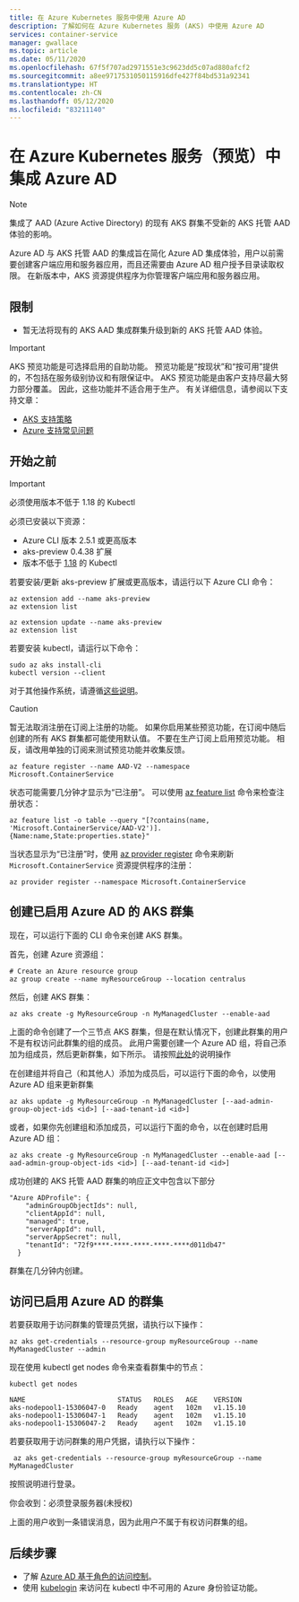 ```yaml
---
title: 在 Azure Kubernetes 服务中使用 Azure AD
description: 了解如何在 Azure Kubernetes 服务 (AKS) 中使用 Azure AD
services: container-service
manager: gwallace
ms.topic: article
ms.date: 05/11/2020
ms.openlocfilehash: 67f5f707ad2971551e3c9623dd5c07ad880afcf2
ms.sourcegitcommit: a8ee9717531050115916dfe427f84bd531a92341
ms.translationtype: HT
ms.contentlocale: zh-CN
ms.lasthandoff: 05/12/2020
ms.locfileid: "83211140"
---
```

# <a name="integrate-azure-ad-in-azure-kubernetes-service-preview"></a>在 Azure Kubernetes 服务（预览）中集成 Azure AD

> [!Note]
> 集成了 AAD (Azure Active Directory) 的现有 AKS 群集不受新的 AKS 托管 AAD 体验的影响。

Azure AD 与 AKS 托管 AAD 的集成旨在简化 Azure AD 集成体验，用户以前需要创建客户端应用和服务器应用，而且还需要由 Azure AD 租户授予目录读取权限。 在新版本中，AKS 资源提供程序为你管理客户端应用和服务器应用。

## <a name="limitations"></a>限制

* 暂无法将现有的 AKS AAD 集成群集升级到新的 AKS 托管 AAD 体验。

> [!IMPORTANT]
> AKS 预览功能是可选择启用的自助功能。 预览功能是“按现状”和“按可用”提供的，不包括在服务级别协议和有限保证中。 AKS 预览功能是由客户支持尽最大努力部分覆盖。 因此，这些功能并不适合用于生产。 有关详细信息，请参阅以下支持文章：
>
> - [AKS 支持策略](support-policies.md)
> - [Azure 支持常见问题](faq.md)

## <a name="before-you-begin"></a>开始之前

> [!Important]
> 必须使用版本不低于 1.18 的 Kubectl

必须已安装以下资源：

- Azure CLI 版本 2.5.1 或更高版本
- aks-preview 0.4.38 扩展
- 版本不低于 [1.18](https://github.com/kubernetes/kubernetes/blob/master/CHANGELOG/CHANGELOG-1.18.md#v1180) 的 Kubectl

若要安装/更新 aks-preview 扩展或更高版本，请运行以下 Azure CLI 命令：

```azurecli
az extension add --name aks-preview
az extension list
```

```azurecli
az extension update --name aks-preview
az extension list
```

若要安装 kubectl，请运行以下命令：

```azurecli
sudo az aks install-cli
kubectl version --client
```

对于其他操作系统，请遵循[这些说明](https://kubernetes.io/docs/tasks/tools/install-kubectl/)。

> [!CAUTION]
> 暂无法取消注册在订阅上注册的功能。 如果你启用某些预览功能，在订阅中随后创建的所有 AKS 群集都可能使用默认值。 不要在生产订阅上启用预览功能。 相反，请改用单独的订阅来测试预览功能并收集反馈。

```azurecli-interactive
az feature register --name AAD-V2 --namespace Microsoft.ContainerService
```

状态可能需要几分钟才显示为“已注册”。 可以使用 [az feature list](https://docs.microsoft.com/cli/azure/feature?view=azure-cli-latest#az-feature-list) 命令来检查注册状态：

```azurecli-interactive
az feature list -o table --query "[?contains(name, 'Microsoft.ContainerService/AAD-V2')].{Name:name,State:properties.state}"
```

当状态显示为“已注册”时，使用 [az provider register](https://docs.microsoft.com/cli/azure/provider?view=azure-cli-latest#az-provider-register) 命令来刷新 `Microsoft.ContainerService` 资源提供程序的注册：

```azurecli-interactive
az provider register --namespace Microsoft.ContainerService
```

## <a name="create-an-aks-cluster-with-azure-ad-enabled"></a>创建已启用 Azure AD 的 AKS 群集

现在，可以运行下面的 CLI 命令来创建 AKS 群集。

首先，创建 Azure 资源组：

```azurecli-interactive
# Create an Azure resource group
az group create --name myResourceGroup --location centralus
```

然后，创建 AKS 群集：

```azurecli-interactive
az aks create -g MyResourceGroup -n MyManagedCluster --enable-aad
```
上面的命令创建了一个三节点 AKS 群集，但是在默认情况下，创建此群集的用户不是有权访问此群集的组的成员。 此用户需要创建一个 Azure AD 组，将自己添加为组成员，然后更新群集，如下所示。 请按照[此处](https://docs.microsoft.com/azure/active-directory/fundamentals/active-directory-groups-create-azure-portal)的说明操作

在创建组并将自己（和其他人）添加为成员后，可以运行下面的命令，以使用 Azure AD 组来更新群集

```azurecli-interactive
az aks update -g MyResourceGroup -n MyManagedCluster [--aad-admin-group-object-ids <id>] [--aad-tenant-id <id>]
```
或者，如果你先创建组和添加成员，可以运行下面的命令，以在创建时启用 Azure AD 组：

```azurecli-interactive
az aks create -g MyResourceGroup -n MyManagedCluster --enable-aad [--aad-admin-group-object-ids <id>] [--aad-tenant-id <id>]
```

成功创建的 AKS 托管 AAD 群集的响应正文中包含以下部分
```
"Azure ADProfile": {
    "adminGroupObjectIds": null,
    "clientAppId": null,
    "managed": true,
    "serverAppId": null,
    "serverAppSecret": null,
    "tenantId": "72f9****-****-****-****-****d011db47"
  }
```

群集在几分钟内创建。

## <a name="access-an-azure-ad-enabled-cluster"></a>访问已启用 Azure AD 的群集
若要获取用于访问群集的管理员凭据，请执行以下操作：

```azurecli-interactive
az aks get-credentials --resource-group myResourceGroup --name MyManagedCluster --admin
```
现在使用 kubectl get nodes 命令来查看群集中的节点：

```azurecli-interactive
kubectl get nodes

NAME                       STATUS   ROLES   AGE    VERSION
aks-nodepool1-15306047-0   Ready    agent   102m   v1.15.10
aks-nodepool1-15306047-1   Ready    agent   102m   v1.15.10
aks-nodepool1-15306047-2   Ready    agent   102m   v1.15.10
```

若要获取用于访问群集的用户凭据，请执行以下操作：
 
```azurecli-interactive
 az aks get-credentials --resource-group myResourceGroup --name MyManagedCluster
```
按照说明进行登录。

你会收到：必须登录服务器(未授权)

上面的用户收到一条错误消息，因为此用户不属于有权访问群集的组。

## <a name="next-steps"></a>后续步骤

* 了解 [Azure AD 基于角色的访问控制][azure-ad-rbac]。
* 使用 [kubelogin](https://github.com/Azure/kubelogin) 来访问在 kubectl 中不可用的 Azure 身份验证功能。

<!-- LINKS - Internal -->
[azure-ad-rbac]: azure-ad-rbac.md
